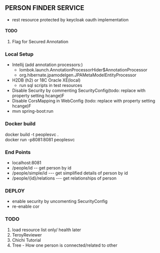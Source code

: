 ##  PERSON FINDER SERVICE
- rest resource protected by keycloak oauth implementation


#### TODO
1. Flag for Secured Annotation

###  Local Setup
- Intellij (add annotation processors:)  
  - lombok.launch.AnnotationProcessorHider$AnnotationProcessor
  - org.hibernate.jpamodelgen.JPAMetaModelEntityProcessor
- H2DB (h2) or 18C Oracle XE(local)
  - run sql scripts in test resources
- Disable Security by commenting SecurityConfig(todo: replace with property setting hcange)F
- Disable CorsMapping in WebConfig (todo: replace with property setting hcange)F
- mvn spring-boot:run


### Docker build
docker build -t peoplesvc .  
docker run -p8081:8081 peoplesvc

### End Points
- localhost:8081
- /people/id -- get person by id
- /people/simple/id   --- get simplified details of person by id
- /people/{id}/relations    --- get relationships of person


###  DEPLOY
- enable security by uncomenting SecurityConfig
- re-enable cor


### TODO
1. load resource list only/ health later
2. TeroyReviewer
3. Chichi Tutorial
4. Tree - How one person is connected/related to other
